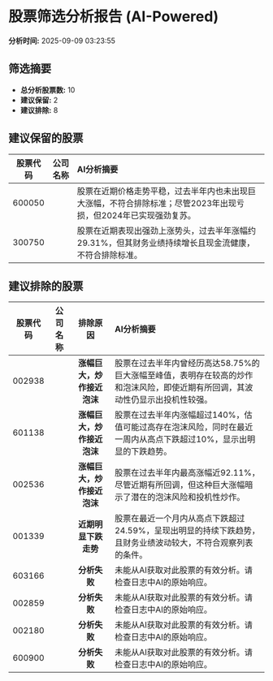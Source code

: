 # 股票筛选分析报告 (AI-Powered)

**分析时间:** 2025-09-09 03:23:55

## 筛选摘要

- **总分析股票数:** 10
- **建议保留:** 2
- **建议排除:** 8

## 建议保留的股票

| 股票代码 | 公司名称 | AI分析摘要 |
|:---:|:---:|:---|
| 600050 |  | 股票在近期价格走势平稳，过去半年内也未出现巨大涨幅，不符合排除标准；尽管2023年出现亏损，但2024年已实现强劲复苏。 |
| 300750 |  | 股票在近期表现出强劲上涨势头，过去半年涨幅约29.31%，但其财务业绩持续增长且现金流健康，不符合排除标准。 |

## 建议排除的股票

| 股票代码 | 公司名称 | 排除原因 | AI分析摘要 |
|:---:|:---:|:---:|:---|
| 002938 |  | **涨幅巨大，炒作接近泡沫** | 股票在过去半年内曾经历高达58.75%的巨大涨幅至峰值，表明存在较高的炒作和泡沫风险，即使近期有所回调，其波动性仍显示出投机性较强。 |
| 601138 |  | **涨幅巨大，炒作接近泡沫** | 股票在过去半年内涨幅超过140%，估值可能过高存在泡沫风险，同时在最近一周内从高点下跌超过10%，显示出明显的下跌趋势。 |
| 002536 |  | **涨幅巨大，炒作接近泡沫** | 股票在过去半年内最高涨幅近92.11%，尽管近期有所回调，但这种巨大涨幅暗示了潜在的泡沫风险和投机性炒作。 |
| 001339 |  | **近期明显下跌走势** | 股票在最近一个月内从高点下跌超过24.59%，呈现出明显的持续下跌趋势，且财务业绩波动较大，不符合观察列表的条件。 |
| 603166 |  | **分析失败** | 未能从AI获取对此股票的有效分析。请检查日志中AI的原始响应。 |
| 002859 |  | **分析失败** | 未能从AI获取对此股票的有效分析。请检查日志中AI的原始响应。 |
| 002180 |  | **分析失败** | 未能从AI获取对此股票的有效分析。请检查日志中AI的原始响应。 |
| 600900 |  | **分析失败** | 未能从AI获取对此股票的有效分析。请检查日志中AI的原始响应。 |
